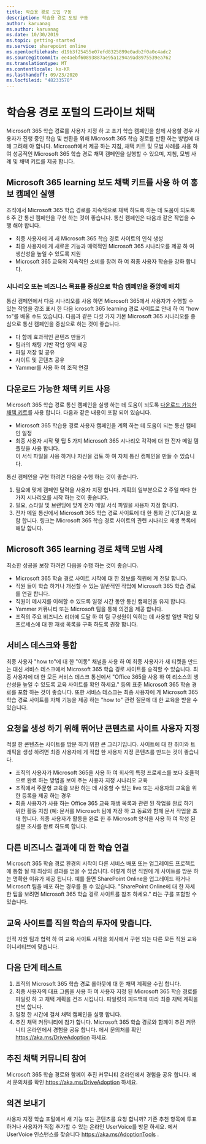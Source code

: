 ```yaml
---
title: 학습용 경로 도입 구동
description: 학습용 경로 도입 구동
author: karuanag
ms.author: karuanag
ms.date: 10/30/2019
ms.topic: getting-started
ms.service: sharepoint online
ms.openlocfilehash: d19b3f25455e07efd8325899e0adb2f0a0c4adc2
ms.sourcegitcommit: ee4aebf60893887ae95a1294a9ad8975539ea762
ms.translationtype: MT
ms.contentlocale: ko-KR
ms.lasthandoff: 09/23/2020
ms.locfileid: "48233570"
---
```

# <a name="drive-adoption-of-your-learning-pathways-portal"></a>학습용 경로 포털의 드라이브 채택
Microsoft 365 학습 경로를 사용자 지정 하 고 초기 학습 캠페인을 함께 사용할 경우 사용자가 진행 중인 학습 및 변환을 위해 Microsoft 365 학습 경로를 반환 하는 방법에 대해 고려해 야 합니다. Microsoft에서 제공 하는 지침, 채택 키트 및 모범 사례를 사용 하 여 성공적인 Microsoft 365 학습 경로 채택 캠페인을 실행할 수 있으며, 지침, 모범 사례 및 채택 키트를 제공 합니다. 

## <a name="run-awareness-campaigns-with-microsoft-365-learning-pathway-adoption-kit"></a>Microsoft 365 learning 보도 채택 키트를 사용 하 여 홍보 캠페인 실행
조직에서 Microsoft 365 학습 경로를 지속적으로 채택 하도록 하는 데 도움이 되도록 6 주 간 통신 캠페인을 구현 하는 것이 좋습니다. 통신 캠페인은 다음과 같은 작업을 수행 해야 합니다. 

- 최종 사용자에 게 새 Microsoft 365 학습 경로 사이트의 인식 생성
- 최종 사용자에 게 새로운 기능과 매력적인 Microsoft 365 시나리오를 제공 하 여 생산성을 높일 수 있도록 지원 
- Microsoft 365 교육의 지속적인 소비를 장려 하 여 최종 사용자 학습을 강화 합니다.

### <a name="center-your-learning-campaigns-around-scenarios-or-business-goals"></a>시나리오 또는 비즈니스 목표를 중심으로 학습 캠페인을 중앙에 배치
통신 캠페인에서 다음 시나리오를 사용 하면 Microsoft 365에서 사용자가 수행할 수 있는 작업을 강조 표시 한 다음 icrosoft 365 learning 경로 사이트로 안내 하 여 "how to"를 배울 수도 있습니다. 다음과 같은 다섯 가지 기본 Microsoft 365 시나리오를 중심으로 통신 캠페인을 중심으로 하는 것이 좋습니다.

- 다 함께 효과적인 콘텐츠 만들기
- 팀과의 채팅 기반 작업 영역 제공
- 파일 저장 및 공유
- 사이트 및 콘텐츠 공유
- Yammer를 사용 하 여 조직 연결

## <a name="use-the-downloadable-adoption-kit"></a>다운로드 가능한 채택 키트 사용
Microsoft 365 학습 경로 통신 캠페인을 실행 하는 데 도움이 되도록 [다운로드 가능한 채택 키트](https://teamworktools.azurewebsites.net/m365lp/m365lpadoptionkit.zip)를 사용 합니다. 다음과 같은 내용이 포함 되어 있습니다. 

- Microsoft 365 학습용 경로 사용자 캠페인을 계획 하는 데 도움이 되는 통신 캠페인 일정
- 최종 사용자 시작 및 팁 5 가지 Microsoft 365 시나리오 각각에 대 한 전자 메일 템플릿을 사용 합니다.    
이 서식 파일을 사용 하거나 자신을 검토 하 여 자체 통신 캠페인을 만들 수 있습니다.

통신 캠페인을 구현 하려면 다음을 수행 하는 것이 좋습니다. 
1. 필요에 맞게 캠페인 달력을 사용자 지정 합니다. 계획의 일부분으로 2 주일 마다 한 가지 시나리오를 시작 하는 것이 좋습니다.
2. 필요, 스타일 및 브랜딩에 맞게 전자 메일 서식 파일을 사용자 지정 합니다.
3. 전자 메일 통신에서 Microsoft 365 학습 경로 사이트에 대 한 통화 간 (CTA)을 포함 합니다. 링크는 Microsoft 365 학습 경로 사이트의 관련 시나리오 재생 목록에 해당 합니다.

## <a name="microsoft-365-learning-pathways-adoption-best-practices"></a>Microsoft 365 learning 경로 채택 모범 사례
최소한 성공을 보장 하려면 다음을 수행 하는 것이 좋습니다.
- Microsoft 365 학습 경로 사이트 시작에 대 한 정보를 직원에 게 전달 합니다.  
- 직원 들이 학습 하거나 개선할 수 있는 일반적인 작업에 Microsoft 365 학습 경로를 연결 합니다.
- 직원이 메시지를 이해할 수 있도록 일정 시간 동안 통신 캠페인을 유지 합니다.
- Yammer 커뮤니티 또는 Microsoft 팀을 통해 의견을 제공 합니다.
- 조직의 주요 비즈니스 리더에 도달 하 여 팀 구성원이 익히는 데 사용할 일반 작업 및 프로세스에 대 한 재생 목록을 구축 하도록 권장 합니다.  

## <a name="integrate-with-your-service-desk"></a>서비스 데스크와 통합
최종 사용자 "how to"에 대 한 "이동" 채널을 사용 하 여 최종 사용자가 새 티켓을 만드는 대신 서비스 데스크에서 Microsoft 365 학습 경로 사이트를 승격할 수 있습니다. 최종 사용자에 대 한 모든 서비스 데스크 통신에서 "Office 365을 사용 하 여 리소스의 생산성을 높일 수 있도록 교육 사이트를 확인 하세요." 등의 표준 Microsoft 365 학습 경로를 포함 하는 것이 좋습니다. 또한 서비스 데스크는 최종 사용자에 게 Microsoft 365 학습 경로 사이트를 자체 기능을 제공 하는 "how to" 관련 질문에 대 한 교육을 받을 수 있습니다. 

## <a name="customize-the-site-with-compelling-content-to-generate-demand"></a>요청을 생성 하기 위해 뛰어난 콘텐츠로 사이트 사용자 지정
적절 한 콘텐츠는 사이트를 방문 하기 위한 큰 그리기입니다. 사이트에 대 한 취미와 트래픽을 생성 하려면 최종 사용자에 게 적합 한 사용자 지정 콘텐츠를 만드는 것이 좋습니다. 
- 조직의 사용자가 Microsoft 365을 사용 하 여 회사의 특정 프로세스를 보다 효율적으로 완료 하는 방법을 보여 주는 사용자 지정 시나리오 교육
- 조직에서 주문형 교육을 보완 하는 데 사용할 수 있는 live 또는 사용자의 교육을 위한 등록을 제공 하는 경우
- 최종 사용자가 사용 하는 Office 365 교육 재생 목록과 관련 된 작업을 완료 하기 위한 활동 지침 (예: 문서를 Microsoft 팀에 저장 하 고 동료와 함께 문서 작업을 초대 합니다. 최종 사용자가 활동을 완료 한 후 Microsoft 양식을 사용 하 여 작성 된 설문 조사를 완료 하도록 합니다.    

## <a name="connect-learning-to-other-business-outcomes"></a>다른 비즈니스 결과에 대 한 학습 연결
Microsoft 365 학습 경로 환경의 시작이 다른 서비스 배포 또는 업그레이드 프로젝트에 통합 될 때 최상의 결과를 얻을 수 있습니다. 이렇게 하면 직원에 게 사이트를 방문 하는 명확한 이유가 제공 됩니다. 예를 들면 SharePoint Online을 업그레이드 하거나 Microsoft 팀을 배포 하는 경우를 들 수 있습니다. "SharePoint Online에 대 한 자세한 팁을 보려면 Microsoft 365 학습 경로 사이트를 참조 하세요." 라는 구를 포함할 수 있습니다.

## <a name="align-the-training-site-to-investments-in-your-employee-learning"></a>교육 사이트를 직원 학습의 투자에 맞춥니다.
인적 자원 팀과 협력 하 여 교육 사이트 시작을 회사에서 구현 되는 다른 모든 직원 교육 이니셔티브에 맞춥니다.

## <a name="next-steps-test"></a>다음 단계 테스트
1.  조직의 Microsoft 365 학습 경로 롤아웃에 대 한 채택 계획을 수립 합니다.
2.  최종 사용자의 대표 그룹을 사용 하 여 사용자 지정 된 Microsoft 365 학습 경로를 파일럿 하 고 채택 계획을 건조 시킵니다. 파일럿의 피드백에 따라 최종 채택 계획을 반복 합니다.
3.  일정 한 시간에 걸쳐 채택 캠페인을 실행 합니다. 
4.  추진 채택 커뮤니티에 참가 합니다. Microsoft 365 학습 경로와 함께이 추진 커뮤니티 온라인에서 경험을 공유 합니다. 에서 문의처를 확인 https://aka.ms/DriveAdoption 하세요. 

## <a name="join-the-driving-adoption-community"></a>추진 채택 커뮤니티 참여

Microsoft 365 학습 경로와 함께이 추진 커뮤니티 온라인에서 경험을 공유 합니다.  에서 문의처를 확인 https://aka.ms/DriveAdoption 하세요.

## <a name="give-us-feedback"></a>의견 보내기

사용자 지정 학습 포털에서 새 기능 또는 콘텐츠를 요청 합니까?  기존 추천 항목에 투표 하거나 사용자가 직접 추가할 수 있는 온라인 UserVoice를 방문 하세요.  에서 UserVoice 인스턴스를 찾습니다 https://aka.ms/AdoptionTools .
